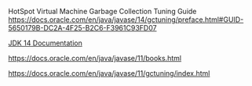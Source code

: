 HotSpot Virtual Machine Garbage Collection Tuning Guide
https://docs.oracle.com/en/java/javase/14/gctuning/preface.html#GUID-5650179B-DC2A-4F25-B2C6-F3961C93FD07

[JDK 14 Documentation](https://docs.oracle.com/en/java/javase/14/books.html)



https://docs.oracle.com/en/java/javase/11/books.html

https://docs.oracle.com/en/java/javase/11/gctuning/index.html
